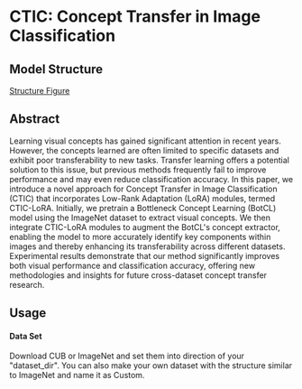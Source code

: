 # CTIC: Concept Transfer in Image Classification
## Model Structure
[Structure Figure](fig/CTIC.pdf)
## Abstract
Learning visual concepts has gained significant attention in recent years. However, the concepts learned are often limited to specific datasets and exhibit poor transferability to new tasks. Transfer learning offers a potential solution to this issue, but previous methods frequently fail to improve performance and may even reduce classification accuracy. In this paper, we introduce a novel approach for Concept Transfer in Image Classification (CTIC) that incorporates Low-Rank Adaptation (LoRA) modules, termed CTIC-LoRA. Initially, we pretrain a Bottleneck Concept Learning (BotCL) model using the ImageNet dataset to extract visual concepts. We then integrate CTIC-LoRA modules to augment the BotCL's concept extractor, enabling the model to more accurately identify key components within images and thereby enhancing its transferability across different datasets. Experimental results demonstrate that our method significantly improves both visual performance and classification accuracy, offering new methodologies and insights for future cross-dataset concept transfer research.
## Usage

#### Data Set
Download CUB or ImageNet and set them into direction of your "dataset_dir". You can also make your own dataset with the structure similar to ImageNet and name it as Custom.
